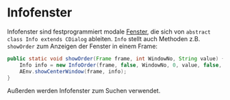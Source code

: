 # Infofenster

Infofenster sind festprogrammiert modale [Fenster](../usr/2.0-window.md#infofenster), die sich von ``abstract class Info extends CDialog`` ableiten. ``Info`` stellt auch Methoden z.B. ``showOrder`` zum Anzeigen der Fenster in einem Frame:

```java
public static void showOrder(Frame frame, int WindowNo, String value) {
	Info info = new InfoOrder(frame, false, WindowNo, 0, value, false, false, "");
	AEnv.showCenterWindow(frame, info);
}
```

Außerden werden Infofenster zum Suchen verwendet.
 